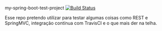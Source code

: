 my-spring-boot-test-project
[![Build Status](https://api.travis-ci.org/lennonjesus/my-spring-boot-test-project.svg)](https://travis-ci.org/lennonjesus/my-spring-boot-test-project)

Esse repo pretendo utilizar para testar algumas coisas como REST e SpringMVC, integração contínua com TravisCI e o que mais der na telha.
